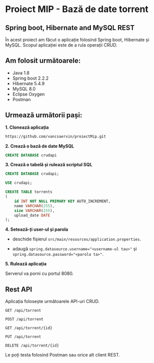 # Proiect MIP - Bază de date torrent
## Spring boot, Hibernate and MySQL REST

În acest proiect am făcut o aplicație folosind Spring boot, Hibernate și MySQL. Scopul aplicației este de a rula operații CRUD.

## Am folosit următoarele:

* Java 1.8
* Spring boot 2.2.2
* Hibernate 5.4.9
* MySQL 8.0
* Eclipse Oxygen
* Postman

## Urmează următorii pași:

**1. Clonează aplicația**

```bash
https://github.com/vancsaervin/proiectMip.git
```

**2. Crează o bază de date MySQL**

```sql
CREATE DATABASE crudapi
```

**3. Crează o tabelă și rulează scriptul SQL**

```sql
CREATE DATABASE crudapi;

USE crudapi;

CREATE TABLE torrents
(
	id INT NOT NULL PRIMARY KEY AUTO_INCREMENT,
    name VARCHAR(255),
    size VARCHAR(255),
    upload_date DATE
);
```

**4. Setează-ți user-ul și parola**

+ deschide fișierul `src/main/resources/application.properties`.

+ adaugă `spring.datasource.username="<username-ul tau>"` și `spring.datasource.password="<parola ta>"`.

**5. Rulează aplicația**

Serverul va porni cu portul 8080.

## Rest API

Aplicația folosește următoarele API-uri CRUD.

    GET /api/torrent
    
    POST /api/torrent
    
    GET /api/torrent/{id}
    
    PUT /api/torrent
    
    DELETE /api/torrent/{id}

Le poți testa folosind Postman sau orice alt client REST.
